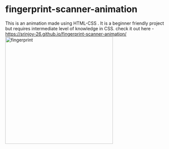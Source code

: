 # fingerprint-scanner-animation
This is an animation made using HTML-CSS .
It is a beginner friendly project but requires intermediate level of knowledge in CSS.
check it out here - https://srinjoy-26.github.io/fingerprint-scanner-animation/
<img width="341" alt="fingerprint" src="https://user-images.githubusercontent.com/91176055/158071046-9e20b58a-85dd-4990-8665-0b59269373bd.png">
